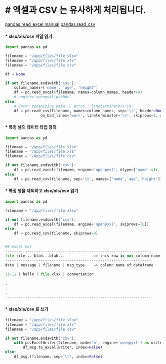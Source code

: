 

# &#35; 엑셀과 CSV 는 유사하게 처리됩니다.
[pandas.read_excel manual](https://pandas.pydata.org/pandas-docs/stable/reference/api/pandas.read_excel.html)
[pandas.read_csv](https://pandas.pydata.org/docs/reference/api/pandas.read_csv.html)


#### &#42; xlsx/xls/csv 파일 읽기
```python
import pandas as pd

filename = "/app/files/file.xlsx"
filename = "/app/files/file.xls"
filename = "/app/files/file.csv"

df = None

if not filename.endswith("csv"):
    column_names=['name', 'age', 'height']
    df = pd.read_excel(filename, names=column_names, header=0)
    # engine='openpyxl|python'
else:
    # Error tokenizing data. C error : lineterminator='\n'
    df = pd.read_csv(filename, names=column_names, sep='\t', header=None, \
                on_bad_lines='warn', lineterminator='\n', skiprows=1, skipfooter=2, engine='python')
```

#### &#42; 특정 셀의 데이터 타입 정의
```python
import pandas as pd

filename = "/app/files/file.xlsx"
filename = "/app/files/file.xls"
filename = "/app/files/file.csv"

if not filename.endswith("csv"):
    df = pd.read_excel(filename, engine='openpyxl', dtype={'name':str, 'age':int, 'height': float})
else:
    df = pd.read_csv(filename, sep='\t', names=['name','age','height'])
```


#### &#42; 특정 행을 제외하고 xlsx/xls/csv 읽기
```python
import pandas as pd

filename = "/app/files/file.xlsx"

if not filename.endswith("csv"):
    df = pd.read_excel(filename, engine='openpyxl', skiprows=[0])
else:
    df = pd.read_csv(filename, skiprows=0)


## excel ex)
------------------------------------------------------------------
file tile .. blah...blah...             => this row is not column name of dataframe
------------------------------------------------------------------
date | message | filename | msg_type    => column name of dataframe
------------------------------------------------------------------
11-11 | hello | file.xlsx | conversation
------------------------------------------------------------------
.
.
.
------------------------------------------------------------------
```


#### &#42; xlsx/xls/csv 로 쓰기
```python
filename = "/app/files/file.xlsx"
filename = "/app/files/file.xls"
filename = "/app/files/file.csv"

if not filename.endswith("csv"):
    with pd.ExcelWriter(filename, mode='w', engine='openpyxl') as writer:
        df_msg.to_excel(writer, index=False)
else:
    df_msg.(filename, sep='\t', index=False)
```
